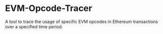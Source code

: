 # EVM-Opcode-Tracer
A tool to trace the usage of specific EVM opcodes in Ethereum transactions over a specified time period.
